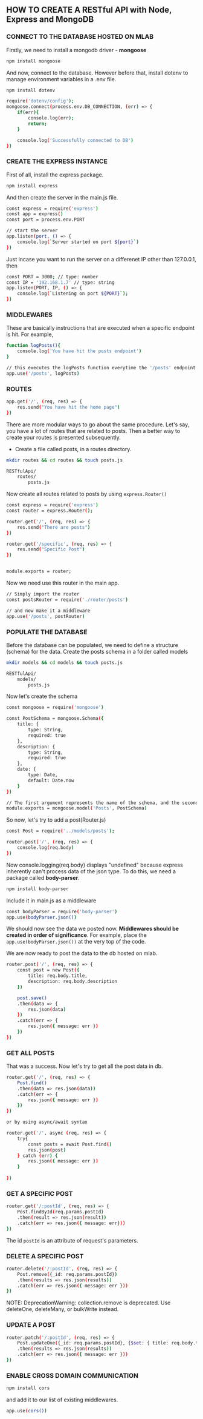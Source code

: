 ## HOW TO CREATE A RESTful API with Node, Express and MongoDB

### CONNECT TO THE DATABASE HOSTED ON MLAB
Firstly, we need to install a mongodb driver - **mongoose**

```bash
npm install mongoose
```

And now, connect to the database. However before that, install dotenv to manage environment variables in a .env file.
```bash
npm install dotenv
```

```bash
require('dotenv/config');
mongoose.connect(process.env.DB_CONNECTION, (err) => {
    if(err){
        console.log(err);
        return;
    }

    console.log('Successfully connected to DB')
})
```



### CREATE THE EXPRESS INSTANCE
First of all, install the express package.
```bash
npm install express
```

And then create the server in the main.js file.

```bash
const express = require('express')
const app = express()
const port = process.env.PORT

// start the server
app.listen(port, () => {
    console.log(`Server started on port ${port}`)
})
```

Just incase you want to run the server on a differenet IP other than 127.0.0.1, then

```bash
const PORT = 3000; // type: number
const IP = '192.168.1.7' // type: string
app.listen(PORT, IP, () => {
    console.log(`Listening on port ${PORT}`);
})
```



### MIDDLEWARES
These are basically instructions that are executed when a specific endpoint is hit.
For example,
```bash
function logPosts(){
    console.log('You have hit the posts endpoint')
}

// this executes the logPosts function everytime the '/posts' endpoint is hit.
app.use('/posts', logPosts)
```



### ROUTES

```bash
app.get('/', (req, res) => {
    res.send("You have hit the home page")
})
```

There are more modular ways to go about the same procedure.
Let's say, you have a lot of routes that are related to posts. Then a better way to create your routes is presented subsequently.

- Create a file called posts, in a routes directory.
```bash
mkdir routes && cd routes && touch posts.js

RESTfulApi/
    routes/
        posts.js
```

Now create all routes related to posts by using 
```express.Router()```

```bash
const express = require('express')
const router = express.Router();

router.get('/', (req, res) => {
    res.send("There are posts")
})

router.get('/specific', (req, res) => {
    res.send("Specific Post")
})


module.exports = router;
```

Now we need use this router in the main app.

```bash
// Simply import the router
const postsRouter = require('./router/posts')

// and now make it a middleware
app.use('/posts', postRouter)
```



### POPULATE THE DATABASE
Before the database can be populated, we need to define a structure (schema) for the data. Create the posts schema in a folder called models
```bash
mkdir models && cd models && touch posts.js

RESTfulApi/
    models/ 
        posts.js
```

Now let's create the schema

```bash
const mongoose = require('mongoose')

const PostSchema = mongoose.Schema({
    title: {
        type: String,
        required: true
    },
    description: {
        type: String,
        required: true
    },
    date: {
        type: Date,
        default: Date.now
    }
})

// The first argument represents the name of the schema, and the second argument is the schema itself.
module.exports = mongoose.model('Posts', PostSchema)
```

So now, let's try to add a post(Router.js)
```bash
const Post = require('../models/posts');

router.post('/', (req, res) => {
    console.log(req.body)
})
```

Now console.logging(req.body) displays "undefined" because express inherently can't process data of the json type. To do this, we need a package called **body-parser**.

```bash
npm install body-parser
```

Include it in main.js as a middleware
```bash
const bodyParser = require('body-parser')
app.use(bodyParser.json())
```

We should now see the data we posted now. 
**Middlewares should be created in order of significance**. For example, place the ```app.use(bodyParser.json())``` at the very top of the code.

We are now ready to post the data to the db hosted on mlab.

```bash
router.post('/', (req, res) => {
    const post = new Post({
        title: req.body.title,
        description: req.body.description
    })

    post.save()
    .then(data => {
        res.json(data)
    })
    .catch(err => {
        res.json({ message: err })
    })
})
```



### GET ALL POSTS
That was a success. Now let's try to get all the post data in db.

```bash
router.get('/', (req, res) => {
    Post.find()
    .then(data => res.json(data))
    .catch(err => {
        res.json({ message: err })
    })
})

or by using async/await syntax

router.get('/', async (req, res) => {
    try{
        const posts = await Post.find()
        res.json(post)
    } catch (err) {
        res.json({ message: err })
    }
    
})
```



### GET A SPECIFIC POST
```bash
router.get('/:postId', (req, res) => {
    Post.findById(req.params.postId)
    .then(result => res.json(result))
    .catch(err => res.json({ message: err}))
})
```

The id ```postId``` is an attribute of request's parameters.




### DELETE A SPECIFIC POST
```bash
router.delete('/:postId', (req, res) => {
    Post.remove({_id: req.params.postId})
    .then(results => res.json(results))
    .catch(err => res.json({ message: err }))
})
```
NOTE:
DeprecationWarning: collection.remove is deprecated. Use deleteOne, deleteMany, or bulkWrite instead. 




### UPDATE A POST
```bash
router.patch('/:postId', (req, res) => {
    Post.updateOne({_id: req.params.postId}, {$set: { title: req.body.title }})
    .then(results => res.json(results))
    .catch(err => res.json({ message: err }))
})
```



### ENABLE CROSS DOMAIN COMMUNICATION
```bash
npm install cors
```
and add it to our list of existing middlewares.

```bash
app.use(cors())
```


